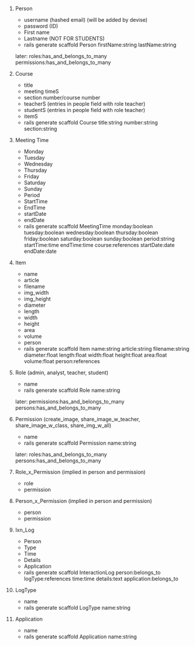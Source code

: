 1. Person
	* username (hashed email) (will be added by devise)
	* password (ID)
	* First name
	* Lastname (NOT FOR STUDENTS)
	* rails generate scaffold Person firstName:string lastName:string 

	later: roles:has_and_belongs_to_many permissions:has_and_belongs_to_many

1. Course 
	* title
	* meeting timeS
	* section number/course number
	* teacherS (entries in people field with role teacher)
	* studentS (entries in people field with role teacher)
	* itemS
	* rails generate scaffold Course title:string number:string section:string


1. Meeting Time
	* Monday
	* Tuesday
	* Wednesday
	* Thursday
	* Friday
	* Saturday
	* Sunday
	* Period
	* StartTime
	* EndTime
	* startDate
	* endDate
	* rails generate scaffold MeetingTime monday:boolean tuesday:boolean wednesday:boolean thursday:boolean friday:boolean saturday:boolean sunday:boolean period:string startTime:time endTime:time course:references startDate:date endDate:date

1. Item
	* name
	* article
	* filename
	* img_width
	* img_height
	* diameter
	* length
	* width
	* height
	* area
	* volume
	* person
	* rails generate scaffold Item name:string article:string filename:string diameter:float length:float width:float height:float area:float volume:float person:references

1. Role (admin, analyst, teacher, student)
	* name
	* rails generate scaffold Role name:string 

	later: permissions:has_and_belongs_to_many persons:has_and_belongs_to_many

1. Permission (create_image, share_image_w_teacher, share_image_w_class, share_img_w_all)
	* name
	* rails generate scaffold Permission name:string 

	later: roles:has_and_belongs_to_many persons:has_and_belongs_to_many

1. Role_x_Permission (implied in person and permission)
	* role
	* permission

1. Person_x_Permission (implied in person and permission)
	* person
	* permission

1. Ixn_Log
	* Person
	* Type
	* Time
	* Details
	* Application
	* rails generate scaffold InteractionLog person:belongs_to logType:references time:time details:text application:belongs_to

1. LogType
	* name
	* rails generate scaffold LogType name:string 

1. Application
	* name
	* rails generate scaffold Application name:string